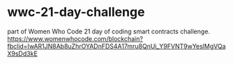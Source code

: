 # wwc-21-day-challenge
part of  Women Who Code 21 day of coding smart contracts challenge. https://www.womenwhocode.com/blockchain?fbclid=IwAR1JN8Ab8uZhrOYADnFDS4A17mru8QnUi_Y9FVNT9wYeslMgVQaX9sDd3kE
